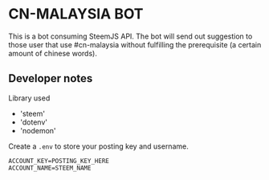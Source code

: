 # CN-MALAYSIA BOT

This is a bot consuming SteemJS API. The bot will send out suggestion to those user that use #cn-malaysia without fulfilling the prerequisite (a certain amount of chinese words).

## Developer notes

Library used

* 'steem'
* 'dotenv'
* 'nodemon'

Create a `.env` to store your posting key and username.

```
ACCOUNT_KEY=POSTING_KEY_HERE
ACCOUNT_NAME=STEEM_NAME
```
